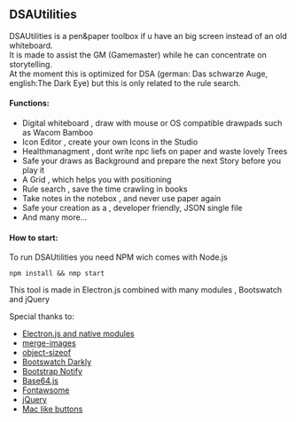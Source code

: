## **DSAUtilities**

DSAUtilities is a pen&paper toolbox if u have an big screen instead of an old whiteboard.  
It is made to assist the GM (Gamemaster) while he can concentrate on storytelling.  
At the moment this is optimized for DSA (german: Das schwarze Auge, english:The Dark Eye) but this is only related to the rule search.

#### Functions:
 * Digital whiteboard , draw with mouse or OS compatible drawpads such as Wacom Bamboo  
 * Icon Editor , create your own Icons in the Studio
 * Healthmanagment , dont write npc liefs on paper and waste lovely Trees
 * Safe your draws as Background and prepare the next Story before you play it
 * A Grid , which helps you with positioning
 * Rule search , save the time crawling in books
 * Take notes in the notebox , and never use paper again
 * Safe your creation as a , developer friendly, JSON single file
 * And many more...

#### How to start:
To run DSAUtilities you need NPM wich comes with Node.js  

`npm install && nmp start`




 This tool is made in Electron.js combined with many modules , Bootswatch and jQuery

 Special thanks to:

 * [Electron.js and native modules](https://electronjs.org/)
 * [merge-images](https://github.com/lukechilds/merge-images)
 * [object-sizeof](https://github.com/miktam/sizeof)
 * [Bootswatch Darkly](https://bootswatch.com/darkly/)
 * [Bootstrap Notify](http://bootstrap-notify.remabledesigns.com/)
 * [Base64.js](https://github.com/dankogai/js-base64)
 * [Fontawsome](https://fontawesome.com/)
 * [jQuery](https://jquery.com/)
 * [Mac like buttons](https://bootsnipp.com/snippets/z8ZVX)
